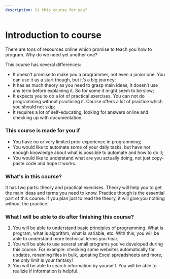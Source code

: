 ```yaml
---
description: Is this course for you?
---
```


# Introduction to course

There are tons of resources online which promise to teach you how to program. Why do we need yet another one?

This course has several differences:

* It doesn’t promise to make you a programmer, not even a junior one. You can use it as a start though, but it’s a big journey;
* It has as much theory as you need to grasp main ideas, it doesn’t use any term before explaining it. So for some it might seem to be slow;
* It expects you to do a lot of practical exercises. You can not do programming without practicing it. Course offers a lot of practice which you should not skip;
* It requires a lot of self-educating, looking for answers online and checking up with documentation.

### This course is made for you if

* You have no or very limited prior experience in programming;
* You would like to automate some of your daily tasks, but have not enough knowledge about what is possible to automate and how to do it;
* You would like to understand what are you actually doing, not just copy-paste code and hope it works.

### What's in this course?

It has two parts: theory and practical exercises. Theory will help you to get the main ideas and terms you need to know. Practice though is the essential part of this course. If you plan just to read the theory, it will give you nothing without the practice.

### What I will be able to do after finishing this course?

1. You will be able to understand basic principles of programming. What is program, what is algorithm, what is variable, etc. With this, you will be able to understand more technical terms you hear;
2. You will be able to use several small programs you've developed during this course. For example: checking some websites automatically for updates, renaming files in bulk, updating Excel spreadsheets and more, the only limit is your fantasy!
3. You will be able to search information by yourself. You will be able to realizie if information is helpful.







 



